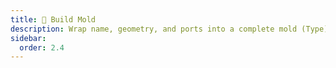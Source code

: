 ```yaml
---
title: 🧱 Build Mold
description: Wrap name, geometry, and ports into a complete mold (Type).
sidebar:
  order: 2.4
---
```

